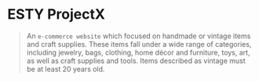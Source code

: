 # ESTY ProjectX

> An `e-commerce website` which focused on handmade or vintage items and craft supplies. These items fall under a wide range of categories, including jewelry, bags, clothing, home décor and furniture, toys, art, as well as craft supplies and tools. Items described as vintage must be at least 20 years old.
